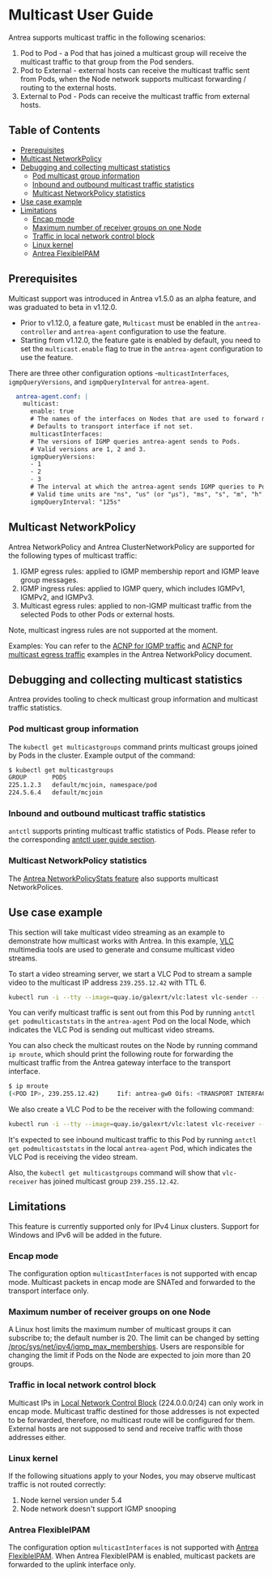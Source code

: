 # Multicast User Guide

Antrea supports multicast traffic in the following scenarios:

1. Pod to Pod - a Pod that has joined a multicast group will receive the
   multicast traffic to that group from the Pod senders.
2. Pod to External - external hosts can receive the multicast traffic sent
   from Pods, when the Node network supports multicast forwarding / routing to
   the external hosts.
3. External to Pod - Pods can receive the multicast traffic from external
   hosts.

## Table of Contents

<!-- toc -->
- [Prerequisites](#prerequisites)
- [Multicast NetworkPolicy](#multicast-networkpolicy)
- [Debugging and collecting multicast statistics](#debugging-and-collecting-multicast-statistics)
  - [Pod multicast group information](#pod-multicast-group-information)
  - [Inbound and outbound multicast traffic statistics](#inbound-and-outbound-multicast-traffic-statistics)
  - [Multicast NetworkPolicy statistics](#multicast-networkpolicy-statistics)
- [Use case example](#use-case-example)
- [Limitations](#limitations)
  - [Encap mode](#encap-mode)
  - [Maximum number of receiver groups on one Node](#maximum-number-of-receiver-groups-on-one-node)
  - [Traffic in local network control block](#traffic-in-local-network-control-block)
  - [Linux kernel](#linux-kernel)
  - [Antrea FlexibleIPAM](#antrea-flexibleipam)
<!-- /toc -->

## Prerequisites

Multicast support was introduced in Antrea v1.5.0 as an alpha feature, and was
graduated to beta in v1.12.0.

* Prior to v1.12.0, a feature gate, `Multicast` must be enabled in the
  `antrea-controller` and `antrea-agent` configuration to use the feature.
* Starting from v1.12.0, the feature gate is enabled by default, you need to set
  the `multicast.enable` flag to true in the `antrea-agent` configuration to use
  the feature.

There are three other configuration options -`multicastInterfaces`,
`igmpQueryVersions`, and `igmpQueryInterval` for `antrea-agent`.

```yaml
  antrea-agent.conf: |
    multicast:
      enable: true
      # The names of the interfaces on Nodes that are used to forward multicast traffic.
      # Defaults to transport interface if not set.
      multicastInterfaces: 
      # The versions of IGMP queries antrea-agent sends to Pods.
      # Valid versions are 1, 2 and 3.
      igmpQueryVersions:
      - 1
      - 2
      - 3
      # The interval at which the antrea-agent sends IGMP queries to Pods.
      # Valid time units are "ns", "us" (or "µs"), "ms", "s", "m", "h".
      igmpQueryInterval: "125s"
```

## Multicast NetworkPolicy

Antrea NetworkPolicy and Antrea ClusterNetworkPolicy are supported for the
following types of multicast traffic:

1. IGMP egress rules: applied to IGMP membership report and IGMP leave group
   messages.
2. IGMP ingress rules: applied to IGMP query, which includes IGMPv1, IGMPv2, and
   IGMPv3.
3. Multicast egress rules: applied to non-IGMP multicast traffic from the
   selected Pods to other Pods or external hosts.

Note, multicast ingress rules are not supported at the moment.

Examples: You can refer to the [ACNP for IGMP traffic](antrea-network-policy.md#acnp-for-igmp-traffic)
and [ACNP for multicast egress traffic](antrea-network-policy.md#acnp-for-multicast-egress-traffic)
examples in the Antrea NetworkPolicy document.

## Debugging and collecting multicast statistics

Antrea provides tooling to check multicast group information and multicast
traffic statistics.

### Pod multicast group information

The `kubectl get multicastgroups` command prints multicast groups joined by Pods
in the cluster. Example output of the command:

```bash
$ kubectl get multicastgroups
GROUP       PODS
225.1.2.3   default/mcjoin, namespace/pod
224.5.6.4   default/mcjoin
```

### Inbound and outbound multicast traffic statistics

`antctl` supports printing multicast traffic statistics of Pods. Please refer to
the corresponding [antctl user guide section](antctl.md#multicast-commands).

### Multicast NetworkPolicy statistics

The [Antrea NetworkPolicyStats feature](feature-gates.md#networkpolicystats)
also supports multicast NetworkPolices.

## Use case example

This section will take multicast video streaming as an example to demonstrate
how multicast works with Antrea. In this example,
[VLC](https://www.videolan.org/vlc/) multimedia tools are used to generate and
consume multicast video streams.

To start a video streaming server, we start a VLC Pod to stream a sample video
to the multicast IP address `239.255.12.42` with TTL 6.

```bash
kubectl run -i --tty --image=quay.io/galexrt/vlc:latest vlc-sender -- --intf ncurses --vout dummy --aout dummy 'https://upload.wikimedia.org/wikipedia/commons/transcoded/2/26/Bees_on_flowers.webm/Bees_on_flowers.webm.120p.vp9.webm' --sout udp:239.255.12.42 --ttl 6 --repeat
```

You can verify multicast traffic is sent out from this Pod by running
`antctl get podmulticaststats` in the `antrea-agent` Pod on the local Node,
which indicates the VLC Pod is sending out multicast video streams.

You can also check the multicast routes on the Node by running command
`ip mroute`, which should print the following route for forwarding the multicast
traffic from the Antrea gateway interface to the transport interface.

```bash
$ ip mroute
(<POD IP>, 239.255.12.42)     Iif: antrea-gw0 Oifs: <TRANSPORT INTERFACES> State: resolved
```

We also create a VLC Pod to be the receiver with the following command:

```bash
kubectl run -i --tty --image=quay.io/galexrt/vlc:latest vlc-receiver -- --intf ncurses --vout dummy --aout dummy udp://@239.255.12.42 --repeat
```

It's expected to see inbound multicast traffic to this Pod by running
`antctl get podmulticaststats` in the local `antrea-agent` Pod,
which indicates the VLC Pod is receiving the video stream.

Also, the `kubectl get multicastgroups` command will show that `vlc-receiver`
has joined multicast group `239.255.12.42`.

## Limitations

This feature is currently supported only for IPv4 Linux clusters. Support for
Windows and IPv6 will be added in the future.

### Encap mode

The configuration option `multicastInterfaces` is not supported with encap mode.
Multicast packets in encap mode are SNATed and forwarded to the transport
interface only.

### Maximum number of receiver groups on one Node

A Linux host limits the maximum number of multicast groups it can subscribe to;
the default number is 20. The limit can be changed by setting [/proc/sys/net/ipv4/igmp_max_memberships](https://sysctl-explorer.net/net/ipv4/igmp_max_memberships/).
Users are responsible for changing the limit if Pods on the Node are expected to
join more than 20 groups.

### Traffic in local network control block

Multicast IPs in [Local Network Control Block](https://www.iana.org/assignments/multicast-addresses/multicast-addresses.xhtml#multicast-addresses-1) (224.0.0.0/24)
can only work in encap mode. Multicast traffic destined for those addresses
is not expected to be forwarded, therefore, no multicast route will be
configured for them. External hosts are not supposed to send and receive traffic
with those addresses either.

### Linux kernel

If the following situations apply to your Nodes, you may observe multicast
traffic is not routed correctly:

1. Node kernel version under 5.4
2. Node network doesn't support IGMP snooping

### Antrea FlexibleIPAM

The configuration option `multicastInterfaces` is not supported with
[Antrea FlexibleIPAM](antrea-ipam.md#antrea-flexible-ipam). When Antrea
FlexibleIPAM is enabled, multicast packets are forwarded to the uplink interface
only.
